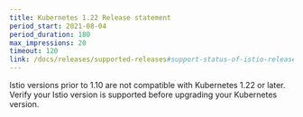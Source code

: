 ```yaml
---
title: Kubernetes 1.22 Release statement
period_start: 2021-08-04
period_duration: 180
max_impressions: 20
timeout: 120
link: /docs/releases/supported-releases#support-status-of-istio-releases
---
```


Istio versions prior to 1.10 are not compatible with Kubernetes 1.22 or later. Verify your Istio version is supported before upgrading your Kubernetes version.
